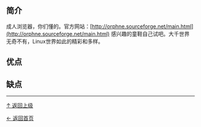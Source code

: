 
## 简介
成人浏览器，你们懂的。官方网站：[http://orphne.sourceforge.net/main.html](http://orphne.sourceforge.net/main.html) 感兴趣的童鞋自己试吧。大千世界无奇不有，Linux世界如此的精彩和多样。

## 优点

## 缺点

----
[↑ 返回上级](https://github.com/asin929/linux-software/blob/master/Network-Application/Network-Application.md)

[← 返回首页](https://github.com/asin929/linux-software)
